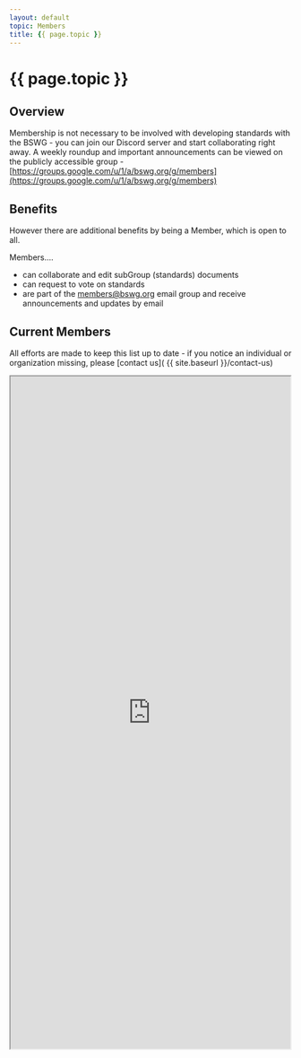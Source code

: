 ```yaml
---
layout: default
topic: Members
title: {{ page.topic }}
---
```


# {{ page.topic }}

## Overview ##
Membership is not necessary to be involved with developing standards with the BSWG - you can join our Discord server and start collaborating right away.  A weekly roundup and important announcements can be viewed on the publicly accessible group - [https://groups.google.com/u/1/a/bswg.org/g/members](https://groups.google.com/u/1/a/bswg.org/g/members)

## Benefits ##

However there are additional benefits by being a Member, which is open to all.

Members....
* can collaborate and edit subGroup (standards) documents
* can request to vote on standards
* are part of the members@bswg.org email group and receive announcements and updates by email

## Current Members ##
All efforts are made to keep this list up to date - if you notice an individual or organization missing, please [contact us]( {{ site.baseurl }}/contact-us)
<iframe width="500" height="1200" src="https://docs.google.com/spreadsheets/d/e/2PACX-1vRpJidGR5evDWLct_OeDK0C6XhdbEH8g7-pUwj3FQZePcGIHbHTj108KQoe6ItZlTUexp5nm16-21w9/pubhtml?gid=0&amp;single=true&amp;widget=true&amp;headers=false"></iframe>


